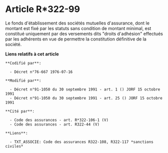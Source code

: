 # Article R*322-99

Le fonds d'établissement des sociétés mutuelles d'assurance, dont le montant est fixé par les statuts sans condition de
montant minimal, est constitué uniquement par des versements dits "droits d'adhésion" effectués par les adhérents en vue de
permettre la constitution définitive de la société.

**Liens relatifs à cet article**

	**Codifié par**:

	  - Décret n°76-667 1976-07-16

	**Modifié par**:

	  - Décret n°91-1050 du 30 septembre 1991 - art. 1 () JORF 15 octobre 1991
	  - Décret n°91-1050 du 30 septembre 1991 - art. 25 () JORF 15 octobre 1991

	**Cité par**:

	  - Code des assurances - art. R*322-106-1 (V)
	  - Code des assurances - art. R322-44 (V)

	**Liens**:

	  - TXT_ASSOCIE: Code des assurances R322-108, R322-117 *sanctions civiles*
